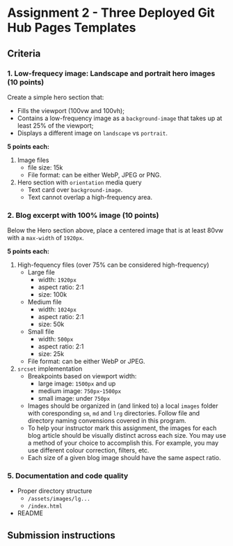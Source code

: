 # Assignment 2 - Three Deployed Git Hub Pages Templates

## Criteria
### 1. Low-frequecy image: Landscape and portrait hero images (10 points)
Create a simple hero section that:
- Fills the viewport (100vw and 100vh);
- Contains a low-frequency image as a `background-image` that takes up at least 25% of the viewport;
- Displays a different image on `landscape` vs `portrait`.

**5 points each:**
1. Image files
    - file size: 15k
    - File format: can be either WebP, JPEG or PNG.
2. Hero section with `orientation` media query
    - Text card over `background-image`.
    - Text cannot overlap a high-frequency area.

### 2. Blog excerpt with 100% image (10 points)
Below the Hero section above, place a centered image that is at least 80vw with a `max-width` of `1920px`.

**5 points each:**
1. High-fequency files (over 75% can be considered high-frequency)
    - Large file
        - width: `1920px`
        - aspect ratio: 2:1
        - size: 100k
    - Medium file
        - width: `1024px`
        - aspect ratio: 2:1
        - size: 50k
    - Small file
        - width: `500px`
        - aspect ratio: 2:1
        - size: 25k
    - File format: can be either WebP or JPEG.
2. `srcset` implementation 
    - Breakpoints based on viewport width:
        - large image: `1500px` and up
        - medium image: `750px`-`1500px`
        - small image: under `750px`
    - Images should be organized in (and linked to) a local `images` folder with coresponding `sm`, `md` and `lrg` directories. Follow file and directory naming convensions covered in this program.
    - To help your instructor mark this assignment, the images for each blog article should be visually distinct across each size. You may use a method of your choice to accomplish this. For example, you may use different colour correction, filters, etc.
    - Each size of a given blog image should have the same aspect ratio.

### 5. Documentation and code quality
- Proper directory structure
    - `/assets/images/lg...`
    - `/index.html`
- README

## Submission instructions
